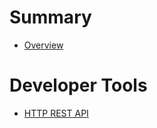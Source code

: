 # Summary

- [Overview](./overview.md)

# Developer Tools

- [HTTP REST API](./HTTP%20REST%20API.md)